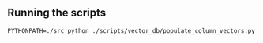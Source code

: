 
## Running the scripts

```PYTHONPATH=./src python ./scripts/vector_db/populate_column_vectors.py```